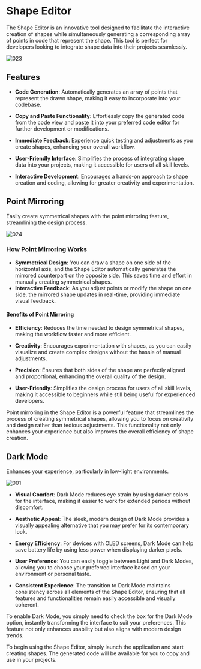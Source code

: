# Shape Editor

The Shape Editor is an innovative tool designed to facilitate the interactive creation of shapes while simultaneously generating a corresponding array of points in code that represent the shape. This tool is perfect for developers looking to integrate shape data into their projects seamlessly.


![023](https://github.com/user-attachments/assets/a3785b9f-f380-455d-a561-4f6b1b93695e)


## Features

- **Code Generation**: Automatically generates an array of points that represent the drawn shape, making it easy to incorporate into your codebase.
  
- **Copy and Paste Functionality**: Effortlessly copy the generated code from the code view and paste it into your preferred code editor for further development or modifications.

- **Immediate Feedback**: Experience quick testing and adjustments as you create shapes, enhancing your overall workflow.

- **User-Friendly Interface**: Simplifies the process of integrating shape data into your projects, making it accessible for users of all skill levels.

- **Interactive Development**: Encourages a hands-on approach to shape creation and coding, allowing for greater creativity and experimentation.




## Point Mirroring

Easily create symmetrical shapes with the point mirroring feature, streamlining the design process.


![024](https://github.com/user-attachments/assets/6f39c640-d8ab-4d82-b694-58fd03f2e80d)




### How Point Mirroring Works
- **Symmetrical Design**: You can draw a shape on one side of the horizontal axis, and the Shape Editor automatically generates the mirrored counterpart on the opposite side. This saves time and effort in manually creating symmetrical shapes.
- **Interactive Feedback**: As you adjust points or modify the shape on one side, the mirrored shape updates in real-time, providing immediate visual feedback.

#### Benefits of Point Mirroring
- **Efficiency**: Reduces the time needed to design symmetrical shapes, making the workflow faster and more efficient.
 
- **Creativity**: Encourages experimentation with shapes, as you can easily visualize and create complex designs without the hassle of manual adjustments.
 
- **Precision**: Ensures that both sides of the shape are perfectly aligned and proportional, enhancing the overall quality of the design.
 
- **User-Friendly**: Simplifies the design process for users of all skill levels, making it accessible to beginners while still being useful for experienced developers.

Point mirroring in the Shape Editor is a powerful feature that streamlines the process of creating symmetrical shapes, allowing you to focus on creativity and design rather than tedious adjustments. This functionality not only enhances your experience but also improves the overall efficiency of shape creation.










  

## Dark Mode

Enhances your experience, particularly in low-light environments. 
  

![001](https://github.com/user-attachments/assets/268cc0d3-bc66-414b-8008-7aaed2167266)


- **Visual Comfort**: Dark Mode reduces eye strain by using darker colors for the interface, making it easier to work for extended periods without discomfort.

- **Aesthetic Appeal**: The sleek, modern design of Dark Mode provides a visually appealing alternative that you may prefer for its contemporary look.

- **Energy Efficiency**: For devices with OLED screens, Dark Mode can help save battery life by using less power when displaying darker pixels.

- **User Preference**: You can easily toggle between Light and Dark Modes, allowing you to choose your preferred interface based on your environment or personal taste.

- **Consistent Experience**: The transition to Dark Mode maintains consistency across all elements of the Shape Editor, ensuring that all features and functionalities remain easily accessible and visually coherent.

To enable Dark Mode, you simply need to check the box for the Dark Mode option, instantly transforming the interface to suit your preferences. This feature not only enhances usability but also aligns with modern design trends.

To begin using the Shape Editor, simply launch the application and start creating shapes. The generated code will be available for you to copy and use in your projects.




